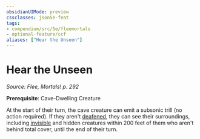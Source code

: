```yaml
---
obsidianUIMode: preview
cssclasses: json5e-feat
tags:
- compendium/src/5e/fleemortals
- optional-feature/ccf
aliases: ["Hear the Unseen"]
---
```

# Hear the Unseen
*Source: Flee, Mortals! p. 292*  

**Prerequisite**: Cave-Dwelling Creature

At the start of their turn, the cave creature can emit a subsonic trill (no action required). If they aren't [deafened](2-Mechanics/CLI/rules/conditions.md#deafened), they can see their surroundings, including [invisible](2-Mechanics/CLI/rules/conditions.md#invisible) and hidden creatures within 200 feet of them who aren't behind total cover, until the end of their turn.
